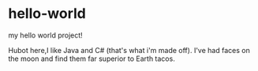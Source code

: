 # hello-world
my hello world project!

Hubot here,I like Java and C# (that's what i'm made off).
I've had faces on the moon and find them far superior to Earth tacos.
